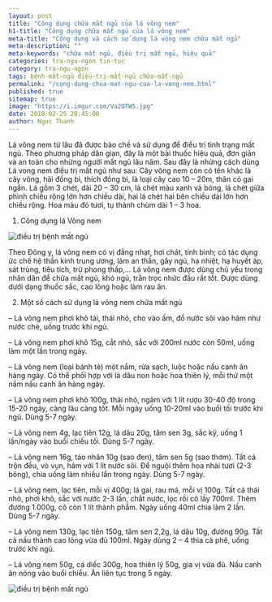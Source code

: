 ```yaml
---
layout: post
title: "Công dụng chữa mất ngủ của lá vông nem"
h1-title: "Công dụng chữa mất ngủ của lá vông nem"
meta-title: "Công dụng và cách sử dụng lá vông nem chữa mất ngủ"
meta-description: ""
meta-keywords: "chữa mất ngủ, điều trị mất ngủ, hiệu quả"
categories: tra-ngu-ngon tin-tuc
category: tra-ngu-ngon
tags: bệnh-mất-ngủ điều-trị-mất-ngủ chữa-mất-ngủ
permalink: "/cong-dung-chua-mat-ngu-cua-la-vong-nem.html"
published: true
sitemap: true
image: "https://i.imgur.com/Va2OTW5.jpg"
date: 2018-02-25 20:45:00
author: Ngọc Thanh
---
```


Lá vông nem từ lâu đã được bào chế và sử dụng để điều trị tình trạng mất ngủ. Theo phương pháp dân gian, đây là một bài thuốc hiệu quả, đơn giản và an toàn cho những người mất ngủ lâu năm. Sau đây là những cách dùng Lá vong nem điều trị mất ngủ như sau:
Cây vông nem còn có tên khác là cây vông, hải đồng bì, thích đồng bì, là loại cây cao 10 – 20m, thân có gai ngắn. Lá gồm 3 chét, dài 20 – 30 cm, lá chét màu xanh và bóng, lá chét giữa phình chiều rộng lớn hơn chiều dài, hai lá chét hai bên chiều dài lớn hơn chiều rộng. Hoa màu đỏ tươi, tụ thành chùm dài 1 – 3 hoa.

1. Công dụng lá Vông nem

<img  src="https://i.imgur.com/2lwnb3Z.jpg" alt="điều trị bệnh mất ngủ" class="responsive-img lazy">

 Theo Đông y, lá vông nem có vị đắng nhạt, hơi chát, tính bình; có tác dụng ức chế hệ thần kinh trung ương, làm an thần, gây ngủ, hạ nhiệt, hạ huyết áp, sát trùng, tiêu tích, trừ phong thấp,… Lá vông nem được dùng chủ yếu trong nhân dân để chữa mất ngủ, khó ngủ, trằn trọc nhức đầu rất tốt. Được dùng dưới dạng thuốc sắc, cao lỏng hoặc làm rau ăn.

2. Một số cách sử dụng lá vông nem chữa mất ngủ

– Lá vông nem phơi khô tái, thái nhỏ, cho vào ấm, đổ nước sôi vào hãm như nước chè, uống trước khi ngủ.

– Lá vông nem phơi khô 15g, cắt nhỏ, sắc với 200ml nước còn 50ml, uống làm một lần trong ngày.

– Lá vông nem (loại bánh tẻ) một nắm, rửa sạch, luộc hoặc nấu canh ăn hàng ngày. Có thể phối hợp với lá dâu non hoặc hoa thiên lý, mỗi thứ một nắm nấu canh ăn hàng ngày.

– Lá vông nem phơi khô 100g, thái nhỏ, ngâm với 1 lít rượu 30-40 độ trong 15-20 ngày, càng lâu càng tốt. Mỗi ngày uống 10-20ml vào buổi tối trước khi ngủ. Dùng 5-7 ngày.

– Lá vông nem 4g, lạc tiên 12g, lá dâu 20g, tâm sen 3g, sắc kỹ, uống 1 lần/ngày vào buổi chiều tối. Dùng 5-7 ngày.

 – Lá vông nem 16g, táo nhân 10g (sao đen), tâm sen 5g (sao thơm). Tất cả trộn đều, vò vụn, hãm với 1 lít nước sôi. Để nguội thêm hoa nhài tươi (2-3 bông), chia uống làm nhiều lần trong ngày. Dùng 5-7 ngày.

– Lá vông nem, lạc tiên, mỗi vị 400g; lá gai, rau má, mỗi vị 100g. Tất cả thái nhỏ, phơi khô, sắc với nước 2-3 lần, chắt nước, lọc rồi cô lấy 700ml. Thêm đường 1.000g, cô còn 1 lít thành phẩm. Ngày uống 40ml chia làm 2 lần. Dùng 5-7 ngày.

– Lá vông nem 130g, lạc tiên 150g, tâm sen 2,2g, lá dâu 10g, đường 90g. Tất cả nấu thành cao lỏng vừa đủ 100ml. Ngày dùng 2 – 4 thìa cà phê, uống trước khi ngủ.

– Lá vông nem 50g, cá diếc 300g, hoa thiên lý 50g, gia vị vừa đủ. Nấu canh ăn nóng vào buổi chiều. Ăn liên tục trong 5 ngày.

<img  src="https://i.imgur.com/XZwRPsn.jpg" alt="điều trị bệnh mất ngủ" class="responsive-img lazy">
